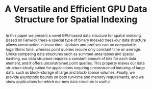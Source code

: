 ---
# this file is written in YAML http://docs.ansible.com/ansible/latest/YAMLSyntax.html
# all lines with a leading sharp are comments and will not be compiled
# longer blocks of text should start with a a leading > to escape all special characters

# URL handle for generated webpage
slug:      fenwicktree

#specifies layout to be used for page generation (do not modify)
layout:     publication

#publication title
title:      >
   A Versatile and Efficient GPU Data Structure for Spatial Indexing

#include in selected publications on front page (optional, delete line if not applicable)
display: selected

#list all publication authors in correct order
authors:
 - Jens Schneider
 - Peter Rautek

#insert publication venue (displayed on publication page)
venue:      >
   IEEE Transactions on Visualization and Computer Graphics, Vol.23, No.1 (Proceedings IEEE Scientific Visualization 2016), pp. 911-920
   
#insert short venue (displayed in box in publication list)
shortvenue: >
   IEEE Scientific Visualization 2016

#specify publication year
year:       2017

#insert abstract of publication
abstract:   >
   In this paper we present a novel GPU-based data structure for spatial indexing. Based on Fenwick trees-a special type of binary indexed trees-our data structure allows construction in linear time. Updates and prefixes can be computed in logarithmic time, whereas point queries require only constant time on average. Unlike competing data structures such as summed-area tables and spatial hashing, our data structure requires a constant amount of bits for each data element, and it offers unconstrained point queries. This property makes our data structure ideally suited for applications requiring unconstrained indexing of large data, such as block-storage of large and block-sparse volumes. Finally, we provide asymptotic bounds on both run-time and memory requirements, and we show applications for which our new data structure is useful.
   
#link to hi-res teaser image of publication (please make sure the image is wide, e.g. aspect ratio between 4:2 and 4:1) 
teaser:     './publications/2017_schneider_fenwick.jpg'

#link to smaller thumbnail image of publication (please make sure the aspect ratio is 3:2, suggested size is 150x100px)
thumbnail:  './publications/2017_schneider_thumbnail.png'

#link to publication video (optional): you can either upload the video to our website (insert local link) or host it on youtube or vimeo (in this case insert the youtube/vimeo link)
#video:      'https://www.youtube.com/watch?v=xxxxxx'

#link to publication pdf (optional)
pdf:        './publications/2017_schneider_fenwick.pdf'

#insert citation. please format citation by inserting <br> at line breaks, &emsp; will insert a tab character to prettify the citation
citation:   >
  @article{Schneider2017Fenwick,<br>
   &emsp;title = {A Versatile and Efficient GPU Data Structure for Spatial Indexing},<br>
   &emsp;author = {Schneider, Jens and Rautek, Peter},<br>
   &emsp;journal = {IEEE Transactions on Visualization and Computer Graphics (Proceedings IEEE Scientific Visualization 2016)},<br>
   &emsp;year = {2017},<br>
   &emsp;volume = {23},<br>
   &emsp;number = {1},<br>
   &emsp;pages = {911--920},<br>
  }

#insert links to additional material for the publication (optional)
#links need a title, a URL and a type (this defines the link icon) which can be one of the following values: code, archive, files, slides or text (this is the default icon)
#links: 
# - title: ExampleCode
#   type:  code
#   url:   './publications/supplementary1.zip' 
# - title: ExampleSlides
#   type:  slides
#   url:   './publications/presentation.pptx' 

#don't forget the leading and trailing --- in a YAML file
---